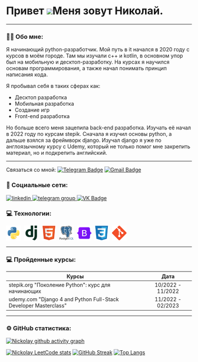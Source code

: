 Привет ![](https://user-images.githubusercontent.com/18350557/176309783-0785949b-9127-417c-8b55-ab5a4333674e.gif)Меня зовут Николай.
===============================================================================================================================

---
### :man_technologist: Обо мне:

Я начинающий python-разработчик. Мой путь в it начался в 2020 году с курсов в моём городе. Там мы изучали c++ и kotlin, в основном упор был на мобильную и десктоп-разработку. На курсах я научился основам программирования, а также начал понимать принцип написания кода.

Я пробывал себя в таких сферах как: 
- Десктоп разработка 
- Мобильная разработка 
- Создание игр 
- Front-end разработка 


Но больше всего меня зацепила back-end разработка. Изучать её начал в 2022 году по курсам stepik. Сначала я изучил основы python, а дальше взялся за фреймворк django.
Изучал django я уже по англоязычному курсу с Udemy, который не только помог мне закрепить материал, но и подкрепить английский.

---
Связаться со мной:  [![Telegram Badge](https://img.shields.io/badge/-abkolia-blue?style=flat&logo=Telegram&logoColor=white)](https://t.me/abkolia) [![Gmail Badge](https://img.shields.io/badge/-Gmail-red?style=flat&logo=Gmail&logoColor=white)](mailto:vkkolyanabdullaev@gmail.com)

### 🤝 Социальные сети:

  <div id="badges">
  <a href="https://www.linkedin.com/in/nickolay-abdullaev-954b47270/" target="_blank">
      <img src="https://cdn-icons-png.flaticon.com/512/2504/2504799.png" width="40" height="40" alt="linkedin" />
    </a>
    <a href="https://t.me/becoder22" target="_blank">
      <img src="https://cdn-icons-png.flaticon.com/512/2111/2111646.png" width="40" height="40" alt="telegram group" />
    </a>
    <a href="https://vk.com/nickokun" target="_blank">
      <img src="https://cdn-icons-png.flaticon.com/512/145/145813.png" width="40" height="40" alt="VK Badge"/>
    </a>
  </div>
 
### 💻 Технологии:

<div>
  <img src="https://github.com/devicons/devicon/blob/master/icons/python/python-original.svg" title="python" width="40" height="40"/>&nbsp
  <img src="https://github.com/devicons/devicon/blob/master/icons/django/django-plain.svg" title="django" width="40" height="40"/>&nbsp
  <img src="https://github.com/devicons/devicon/blob/master/icons/html5/html5-original.svg" title="html5" alt="html5" width="40" height="40"/>&nbsp
  <img src="https://github.com/devicons/devicon/blob/master/icons/postgresql/postgresql-original-wordmark.svg" title="postgres" alt="postgres" width="40" height="40"/>&nbsp
  <img src="https://github.com/devicons/devicon/blob/master/icons/bootstrap/bootstrap-original.svg" title="bootstrap" alt="bootstrap" width="40" height="40"/>&nbsp
  <img src="https://github.com/devicons/devicon/blob/master/icons/css3/css3-original.svg" title="css" alt="css" width="40" height="40"/>&nbsp
  <img src="https://github.com/devicons/devicon/blob/master/icons/git/git-original.svg" title="git" alt="git" width="40" height="40"/>&nbsp
</div>

---

### 💻 Пройденные курсы:

| Курсы                                                           | Дата              |
| ----------------------------------------------------------------| :---------------: |
| stepik.org "Поколение Python": курс для начинающих              | 10/2022 - 11/2022 |
| udemy.com "Django 4 and Python Full-Stack Developer Masterclass"| 11/2022 - 02/2023 |

---
 
### ⚙️ GitHub статистика:
[![Nickolay github activity graph](https://github-readme-activity-graph.cyclic.app/graph?username=abkolia&theme=minimal)](https://github.com/ashutosh00710/github-readme-activity-graph)

[![Nickolay LeetCode stats](https://leetcode-stats-six.vercel.app/api?username=nickoKun)](https://github.com/KnlnKS/leetcode-stats)
[![GitHub Streak](https://github-readme-streak-stats.herokuapp.com/?user=abkolia)](https://git.io/streak-stats)
[![Top Langs](https://github-readme-stats.vercel.app/api/top-langs/?username=abkolia)](https://github.com/anuraghazra/github-readme-stats)
